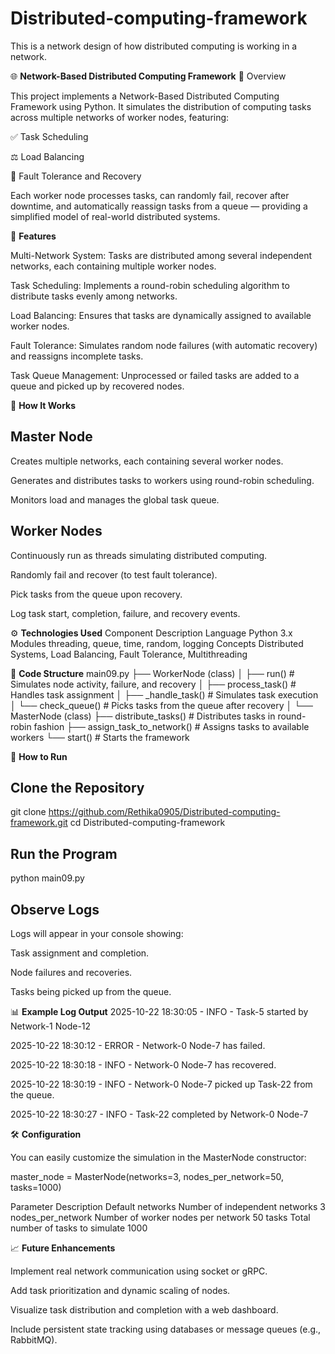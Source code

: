 # Distributed-computing-framework
This is a network design of how distributed computing is working in a network.

🌐 **Network-Based Distributed Computing Framework**
📘 Overview

This project implements a Network-Based Distributed Computing Framework using Python.
It simulates the distribution of computing tasks across multiple networks of worker nodes, featuring:

✅ Task Scheduling

⚖️ Load Balancing

🧩 Fault Tolerance and Recovery

Each worker node processes tasks, can randomly fail, recover after downtime, and automatically reassign tasks from a queue — providing a simplified model of real-world distributed systems.

🚀 **Features**

Multi-Network System:
Tasks are distributed among several independent networks, each containing multiple worker nodes.

Task Scheduling:
Implements a round-robin scheduling algorithm to distribute tasks evenly among networks.

Load Balancing:
Ensures that tasks are dynamically assigned to available worker nodes.

Fault Tolerance:
Simulates random node failures (with automatic recovery) and reassigns incomplete tasks.

Task Queue Management:
Unprocessed or failed tasks are added to a queue and picked up by recovered nodes.

🧠 **How It Works**

## Master Node

Creates multiple networks, each containing several worker nodes.

Generates and distributes tasks to workers using round-robin scheduling.

Monitors load and manages the global task queue.

## Worker Nodes

Continuously run as threads simulating distributed computing.

Randomly fail and recover (to test fault tolerance).

Pick tasks from the queue upon recovery.

Log task start, completion, failure, and recovery events.

⚙️ **Technologies Used**
Component	Description
Language	Python 3.x
Modules	threading, queue, time, random, logging
Concepts	Distributed Systems, Load Balancing, Fault Tolerance, Multithreading

🧩 **Code Structure**
main09.py
├── WorkerNode (class)
│   ├── run()                # Simulates node activity, failure, and recovery
│   ├── process_task()       # Handles task assignment
│   ├── _handle_task()       # Simulates task execution
│   └── check_queue()        # Picks tasks from the queue after recovery
│
└── MasterNode (class)
    ├── distribute_tasks()   # Distributes tasks in round-robin fashion
    ├── assign_task_to_network() # Assigns tasks to available workers
    └── start()              # Starts the framework

🧪 **How to Run**

## Clone the Repository

git clone https://github.com/Rethika0905/Distributed-computing-framework.git
cd Distributed-computing-framework

## Run the Program

python main09.py

## Observe Logs

Logs will appear in your console showing:

Task assignment and completion.

Node failures and recoveries.

Tasks being picked up from the queue.

📊 **Example Log Output**
2025-10-22 18:30:05 - INFO - Task-5 started by Network-1 Node-12

2025-10-22 18:30:12 - ERROR - Network-0 Node-7 has failed.

2025-10-22 18:30:18 - INFO - Network-0 Node-7 has recovered.

2025-10-22 18:30:19 - INFO - Network-0 Node-7 picked up Task-22 from the queue.

2025-10-22 18:30:27 - INFO - Task-22 completed by Network-0 Node-7

🛠️ **Configuration**

You can easily customize the simulation in the MasterNode constructor:

master_node = MasterNode(networks=3, nodes_per_network=50, tasks=1000)

Parameter	Description	Default
networks	Number of independent networks	3
nodes_per_network	Number of worker nodes per network	50
tasks	Total number of tasks to simulate	1000

📈 **Future Enhancements**

Implement real network communication using socket or gRPC.

Add task prioritization and dynamic scaling of nodes.

Visualize task distribution and completion with a web dashboard.

Include persistent state tracking using databases or message queues (e.g., RabbitMQ).
